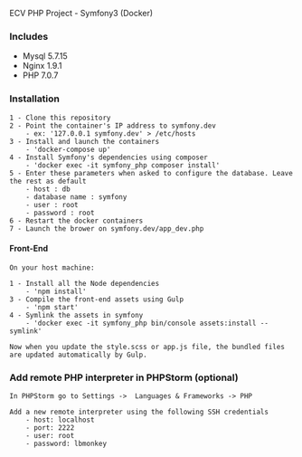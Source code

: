 ECV PHP Project - Symfony3 (Docker)

### Includes
    
- Mysql 5.7.15
- Nginx 1.9.1
- PHP 7.0.7

### Installation
    
    1 - Clone this repository
    2 - Point the container's IP address to symfony.dev
        - ex: '127.0.0.1 symfony.dev' > /etc/hosts
    3 - Install and launch the containers
        - 'docker-compose up'
    4 - Install Symfony's dependencies using composer
        - 'docker exec -it symfony_php composer install'
    5 - Enter these parameters when asked to configure the database. Leave the rest as default
        - host : db
        - database name : symfony
        - user : root
        - password : root
    6 - Restart the docker containers
    7 - Launch the brower on symfony.dev/app_dev.php
    
#### Front-End
    
    On your host machine:
    
    1 - Install all the Node dependencies
        - 'npm install'
    3 - Compile the front-end assets using Gulp
        - 'npm start'
    4 - Symlink the assets in symfony
        - 'docker exec -it symfony_php bin/console assets:install --symlink'
        
    Now when you update the style.scss or app.js file, the bundled files are updated automatically by Gulp.


### Add remote PHP interpreter in PHPStorm (optional)

    In PHPStorm go to Settings ->  Languages & Frameworks -> PHP
    
    Add a new remote interpreter using the following SSH credentials
        - host: localhost
        - port: 2222
        - user: root
        - password: lbmonkey
